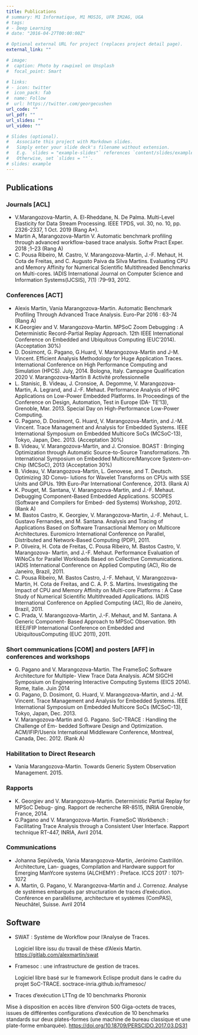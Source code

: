 ```yaml
---
title: Publications
# summary: M1 Informatique, M1 MOSIG, UFR IM2AG, UGA
# tags:
# - Deep Learning
# date: "2016-04-27T00:00:00Z"

# Optional external URL for project (replaces project detail page).
external_link: ""

# image:
#  caption: Photo by rawpixel on Unsplash
#  focal_point: Smart

# links:
# - icon: twitter
#  icon_pack: fab
#  name: Follow
#  url: https://twitter.com/georgecushen
url_code: ""
url_pdf: ""
url_slides: ""
url_video: ""

# Slides (optional).
#   Associate this project with Markdown slides.
#   Simply enter your slide deck's filename without extension.
#   E.g. `slides = "example-slides"` references `content/slides/example-slides.md`.
#   Otherwise, set `slides = ""`.
# slides: example
---
```



## Publications

### Journals  [ACL]
- V.Marangozova-Martin, A. El-Rheddane, N. De Palma. Multi-Level Elasticity for Data Stream Processing. IEEE TPDS, vol. 30, no. 10, pp. 2326-2337, 1 Oct. 2019 (Rang A*).
- Martin A, Marangozova-Martin V. Automatic benchmark profiling through advanced workflow-based trace analysis. Softw Pract Exper. 2018 ;1–23 (Rang A)
- C. Pousa Ribeiro, M. Castro, V. Marangozova-Martin, J.-F. Mehaut, H. Cota de Freitas, and C. Augusto Paiva da Silva Martins. Evaluating CPU and Memory Affinity for Numerical Scientific Multithreaded Benchmarks on Multi-cores. IADIS International Journal on Computer Science and Information Systems(IJCSIS), 7(1) :79–93, 2012.

### Conferences  [ACT]
- Alexis Martin, Vania Marangozova-Martin. Automatic Benchmark Profiling Through Advanced Trace Analysis. Euro-Par 2016 : 63-74 (Rang A)
- K.Georgiev and V. Marangozova-Martin. MPSoC Zoom Debugging : A Deterministic Record-Partial Replay Approach. 12th IEEE International Conference on Embedded and Ubiquitous Computing (EUC’2014). (Acceptation 30%)
- D. Dosimont, G. Pagano, G.Huard, V. Marangozova-Martin and J-M. Vincent. Efficient Analysis Methodology for Huge Application Traces. International Conference on High Performance Computing and Simulation (HPCS). July, 2014. Bologna, Italy.
Campagne Qualification 2020 V. Marangozova-Martin 8
Activité professionnelle
- L. Stanisic, B. Videau, J. Cronsioe, A. Degomme, V. Marangozova-Martin, A. Legrand, and J.-F. Mehaut. Performance Analysis of HPC Applications on Low-Power Embedded Platforms. In Proceedings of the Conference on Design, Automation, Test in Europe (DA- TE’13), Grenoble, Mar. 2013. Special Day on High-Performance Low-Power Computing.
- G. Pagano, D. Dosimont, G. Huard, V. Marangozova-Martin, and J.-M. Vincent. Trace Management and Analysis for Embedded Systems. IEEE International Symposium on Embedded Multicore SoCs (MCSoC-13), Tokyo, Japan, Dec. 2013. (Acceptation 30%)
- B. Videau, V. Marangozova-Martin, and J. Cronsioe. BOAST : Bringing Optimization through Automatic Source-to-Source Transformations. 7th International Symposium on Embedded Multicore/Manycore System-on-Chip (MCSoC), 2013 (Acceptation 30%)
- B. Videau, V. Marangozova-Martin, L. Genovese, and T. Deutsch. Optimizing 3D Convo- lutions for Wavelet Transforms on CPUs with SSE Units and GPUs. 19th Euro-Par International Conference, 2013. (Rank A)
- K. Pouget, M. Santana, V. Marangozova-Martin, and J.-F. Mehaut. Debugging Component-Based Embedded Applications. SCOPES (Software and Compilers for Embed- ded Systems) Workshop, 2012. (Rank A)
- M. Bastos Castro, K. Georgiev, V. Marangozova-Martin, J.-F. Mehaut, L. Gustavo Fernandes, and M. Santana. Analysis and Tracing of Applications Based on Software Transactional Memory on Multicore Architectures. Euromicro International Conference on Parallel, Distributed and Network-Based Computing (PDP), 2011.
- P. Oliveira, H. Cota de Freitas, C. Pousa Ribeiro, M. Bastos Castro, V. Marangozova- Martin, and J.-F. Mehaut. Performance Evaluation of WiNoCs for Parallel Workloads Based on Collective Communications. IADIS International Conference on Applied Computing (AC), Rio de Janeiro, Brazil, 2011.
- C. Pousa Ribeiro, M. Bastos Castro, J.-F. Mehaut, V. Marangozova-Martin, H. Cota de Freitas, and C. A. P. S. Martins. Investigating the Impact of CPU and Memory Affinity on Multi-core Platforms : A Case Study of Numerical Scientific Multithreaded Applications. IADIS International Conference on Applied Computing (AC), Rio de Janeiro, Brazil, 2011.
- C. Prada, V. Marangozova-Martin, J.-F. Mehaut, and M. Santana. A Generic Component- Based Approach to MPSoC Observation. 9th IEEE/IFIP International Conference on Embedded and UbiquitousComputing (EUC 2011), 2011.

### Short communications [COM] and posters [AFF] in conferences and workshops
- G. Pagano and V. Marangozova-Martin. The FrameSoC Software Architecture for Multiple- View Trace Data Analysis. ACM SIGCHI Symposium on Engineering Interactive Computing Systems (EICS 2014). Rome, Italie. Juin 2014
- G. Pagano, D. Dosimont, G. Huard, V. Marangozova-Martin, and J.-M. Vincent. Trace Management and Analysis for Embedded Systems. IEEE International Symposium on Embedded Multicore SoCs (MCSoC-13), Tokyo, Japan, Dec. 2013.
- V. Marangozova-Martin and G. Pagano. SoC-TRACE : Handling the Challenge of Em- bedded Software Design and Optimization. ACM/IFIP/Usenix International Middleware Conference, Montreal, Canada, Dec. 2012. (Rank A)

### Habilitation to Direct Research
- Vania Marangozova-Martin. Towards Generic System Observation Management. 2015.

### Rapports
- K. Georgiev and V. Marangozova-Martin. Deterministic Partial Replay for MPSoC Debug- ging. Rapport de recherche RR-8515, INRIA Grenoble, France, 2014.
- G.Pagano and V. Marangozova-Martin. FrameSoC Workbench : Facilitating Trace Analysis through a Consistent User Interface. Rapport technique RT-447, INRIA, Avril 2014.

### Communications
- Johanna Sepúlveda, Vania Marangozova-Martin, Jerónimo Castrillón. Architecture, Lan- guages, Compilation and Hardware support for Emerging ManYcore systems (ALCHEMY) : Preface. ICCS 2017 : 1071-1072
- A. Martin, G. Pagano, V. Marangozova-Martin and J. Correnoz. Analyse de systèmes embarqués par structuration de traces d’exécution. Conférence en parallélisme, architecture et systèmes (ComPAS), Neuchâtel, Suisse. Avril 2014

## Software
- SWAT : Système de Workflow pour l’Analyse de Traces. 
  
  Logiciel libre issu du travail de thèse d’Alexis Martin. 
  https://gitlab.com/alexmartin/swat


- Framesoc : une infrastructure de gestion de traces.

  Logiciel libre basé sur le framework Eclispe produit dans le cadre du projet SoC-TRACE. 
  soctrace-inria.github.io/framesoc/
  
- Traces d’exécution LTTng de 10 benchmarks Phoronix

Mise à disposition en accès libre d’environ 500 Giga-octets de traces, issues de différentes configurations d’exécution de 10 benchmarks standards sur deux plates-formes (une machine de bureau classique et une plate-forme embarquée). 
https://doi.org/10.18709/PERSCIDO.2017.03.DS31

